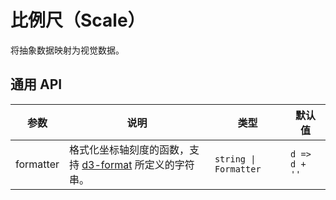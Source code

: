 # 比例尺（Scale）

将抽象数据映射为视觉数据。

## 通用 API

| 参数      | 说明                                                  | 类型                  | 默认值 |
| --------- | ----------------------------------------------------- | --------------------- | ------ |
| formatter | 格式化坐标轴刻度的函数，支持 [d3-format](https://github.com/d3/d3-format) 所定义的字符串。 | `string \| Formatter` | `d => d + ''`   |
